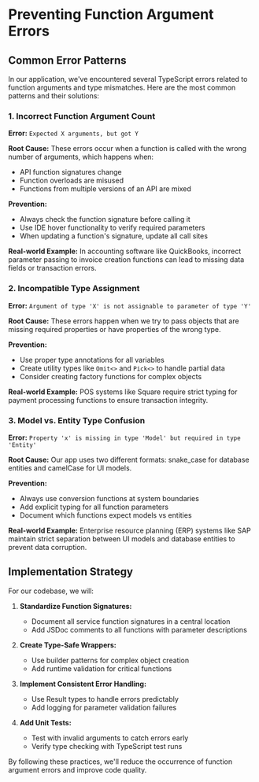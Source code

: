 
# Preventing Function Argument Errors

## Common Error Patterns

In our application, we've encountered several TypeScript errors related to function arguments and type mismatches. Here are the most common patterns and their solutions:

### 1. Incorrect Function Argument Count

**Error:** `Expected X arguments, but got Y`

**Root Cause:** 
These errors occur when a function is called with the wrong number of arguments, which happens when:
- API function signatures change
- Function overloads are misused
- Functions from multiple versions of an API are mixed

**Prevention:**
- Always check the function signature before calling it
- Use IDE hover functionality to verify required parameters
- When updating a function's signature, update all call sites

**Real-world Example:**
In accounting software like QuickBooks, incorrect parameter passing to invoice creation functions can lead to missing data fields or transaction errors.

### 2. Incompatible Type Assignment

**Error:** `Argument of type 'X' is not assignable to parameter of type 'Y'`

**Root Cause:**
These errors happen when we try to pass objects that are missing required properties or have properties of the wrong type.

**Prevention:**
- Use proper type annotations for all variables
- Create utility types like `Omit<>` and `Pick<>` to handle partial data
- Consider creating factory functions for complex objects

**Real-world Example:**
POS systems like Square require strict typing for payment processing functions to ensure transaction integrity.

### 3. Model vs. Entity Type Confusion

**Error:** `Property 'x' is missing in type 'Model' but required in type 'Entity'`

**Root Cause:**
Our app uses two different formats: snake_case for database entities and camelCase for UI models.

**Prevention:**
- Always use conversion functions at system boundaries
- Add explicit typing for all function parameters
- Document which functions expect models vs entities

**Real-world Example:**
Enterprise resource planning (ERP) systems like SAP maintain strict separation between UI models and database entities to prevent data corruption.

## Implementation Strategy

For our codebase, we will:

1. **Standardize Function Signatures:**
   - Document all service function signatures in a central location
   - Add JSDoc comments to all functions with parameter descriptions

2. **Create Type-Safe Wrappers:**
   - Use builder patterns for complex object creation
   - Add runtime validation for critical functions

3. **Implement Consistent Error Handling:**
   - Use Result types to handle errors predictably
   - Add logging for parameter validation failures

4. **Add Unit Tests:**
   - Test with invalid arguments to catch errors early
   - Verify type checking with TypeScript test runs

By following these practices, we'll reduce the occurrence of function argument errors and improve code quality.
